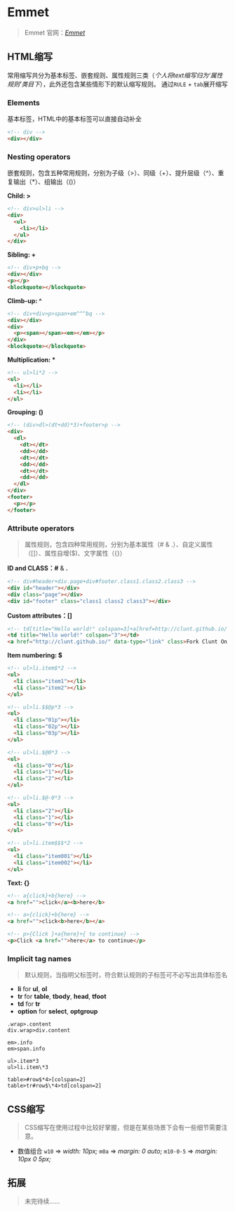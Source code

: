 # Emmet
<!-- 2015-02-26 -->
> Emmet 官网：*[Emmet](http://emmet.io/)*

## HTML缩写
常用缩写共分为基本标签、嵌套规则、属性规则三类（*个人将text缩写归为‘属性规则’类目下*），此外还包含某些情形下的默认缩写规则。
通过`RULE` + `tab`展开缩写

### Elements
基本标签，HTML中的基本标签可以直接自动补全

```HTML
<!-- div -->
<div></div>
```

### Nesting operators
嵌套规则，包含五种常用规则，分别为子级（>）、同级（+）、提升层级（^）、重复输出（\*）、组输出（()）

**Child: >**
```HTML
<!-- div>ul>li -->
<div>
  <ul>
    <li></li>
  </ul>
</div>
```

**Sibling: +**
```HTML
<!-- div+p+bq -->
<div></div>
<p></p>
<blockquote></blockquote>
```

**Climb-up: ^**
```HTML
<!-- div+div>p>span+em^^^bq -->
<div></div>
<div>
  <p><span></span><em></em></p>
</div>
<blockquote></blockquote>
```

**Multiplication: \***
```HTML
<!-- ul>li*2 -->
<ul>
  <li></li>
  <li></li>
</ul>
```

**Grouping: ()**
```HTML
<!-- (div>dl>(dt+dd)*3)+footer>p -->
<div>
  <dl>
    <dt></dt>
    <dd></dd>
    <dt></dt>
    <dd></dd>
    <dt></dt>
    <dd></dd>
  </dl>
</div>
<footer>
  <p></p>
</footer>
```

### Attribute operators
> 属性规则，包含四种常用规则，分别为基本属性（# & .）、自定义属性（[]）、属性自增($)、文字属性（{}）

**ID and CLASS：#** & **.**
```HTML
<!-- div#header+div.page+div#footer.class1.class2.class3 -->
<div id="header"></div>
<div class="page"></div>
<div id="footer" class="class1 class2 class3"></div>
```

**Custom attributes：[]**
```HTML
<!-- td[title="Hello world!" colspan=3]+a[href=http://clunt.github.io/ data-type="link" class=class]{Fork Clunt On Github} -->
<td title="Hello world!" colspan="3"></td>
<a href="http://clunt.github.io/" data-type="link" class>Fork Clunt On Github</a>
```

**Item numbering: $**
```HTML
<!-- ul>li.item$*2 -->
<ul>
  <li class="item1"></li>
  <li class="item2"></li>
</ul>

<!-- ul>li.$$@p*3 -->
<ul>
  <li class="01p"></li>
  <li class="02p"></li>
  <li class="03p"></li>
</ul>

<!-- ul>li.$@0*3 -->
<ul>
  <li class="0"></li>
  <li class="1"></li>
  <li class="2"></li>
</ul>

<!-- ul>li.$@-0*3 -->
<ul>
  <li class="2"></li>
  <li class="1"></li>
  <li class="0"></li>
</ul>

<!-- ul>li.item$$$*2 -->
<ul>
  <li class="item001"></li>
  <li class="item002"></li>
</ul>
```

**Text: \{\}**
```HTML
<!-- a{click}+b{here} -->
<a href="">click</a><b>here</b>

<!-- a>{click}+b{here} -->
<a href="">click<b>here</b></a>

<!-- p>{Click }+a{here}+{ to continue} -->
<p>Click <a href="">here</a> to continue</p>
```

### Implicit tag names
> 默认规则，当指明父标签时，符合默认规则的子标签可不必写出具体标签名

- **li** for **ul**, **ol**
- **tr** for **table**, **tbody**, **head**, **tfoot**
- **td** for **tr**
- **option** for **select**, **optgroup**

```
.wrap>.content
div.wrap>div.content

em>.info
em>span.info

ul>.item*3
ul>li.item\*3

table>#row$*4>[colspan=2]
table>tr#row$\*4>td[colspan=2]
```

## CSS缩写
> CSS缩写在使用过程中比较好掌握，但是在某些场景下会有一些细节需要注意。

- 数值组合
  `w10` => *width: 10px;*
  `m0a` => *margin: 0 auto;*
  `m10-0-5` => *margin: 10px 0 5px;*

## 拓展
> 未完待续……